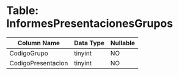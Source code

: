 # Table: InformesPresentacionesGrupos

| Column Name | Data Type | Nullable |
|-------------|-----------|----------|
| CodigoGrupo | tinyint | NO |
| CodigoPresentacion | tinyint | NO |
